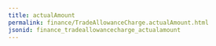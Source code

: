 ```yaml
---
title: actualAmount
permalink: finance/TradeAllowanceCharge.actualAmount.html
jsonid: finance_tradeallowancecharge_actualamount
---
```

